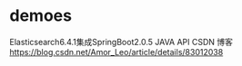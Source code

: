# demoes
Elasticsearch6.4.1集成SpringBoot2.0.5  JAVA  API
CSDN 博客  https://blog.csdn.net/Amor_Leo/article/details/83012038
